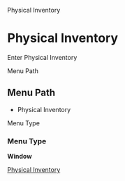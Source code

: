 
Physical Inventory
# Physical Inventory


Enter Physical Inventory

Menu Path
## Menu Path



- Physical Inventory

Menu Type
### Menu Type

**Window**


[Physical Inventory](functional-guide/window/window-physical-inventory.md)